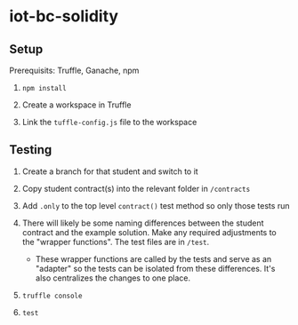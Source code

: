 # iot-bc-solidity

## Setup

Prerequisits: Truffle, Ganache, npm

1. `npm install`

2. Create a workspace in Truffle

3. Link the `tuffle-config.js` file to the workspace

## Testing

1. Create a branch for that student and switch to it

2. Copy student contract(s) into the relevant folder in `/contracts`

3. Add `.only` to the top level `contract()` test method so only those tests run

4. There will likely be some naming differences between the student contract and the example solution. Make any required adjustments to the "wrapper functions".
The test files are in `/test`.
   
   * These wrapper functions are called by the tests and serve as an "adapter" so the tests can be isolated from these differences. It's also centralizes
   the changes to one place.

5. `truffle console`

6. `test`
